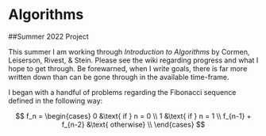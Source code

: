 # Algorithms
##Summer 2022 Project 

This summer I am working through *Introduction to Algorithms* by Cormen, Leiserson, Rivest, \& Stein. Please see the wiki regarding progress and what I hope to get through. Be forewarned, when I write goals, there is far more written down than can be gone through in the available time-frame.

I began with a handful of problems regarding the Fibonacci sequence defined in the following way:

$$
f_n = \begin{cases}
  0 &\text{ if } n = 0 \\
  1 &\text{ if } n = 1  \\
  f_{n-1} + f_{n-2} &\text{ otherwise} \\
\end{cases}
$$
